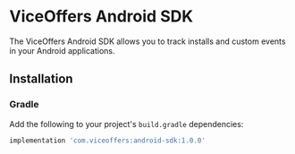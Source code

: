 
# ViceOffers Android SDK

The ViceOffers Android SDK allows you to track installs and custom events in your Android applications.

## Installation

### Gradle

Add the following to your project's `build.gradle` dependencies:

```gradle
implementation 'com.viceoffers:android-sdk:1.0.0'
